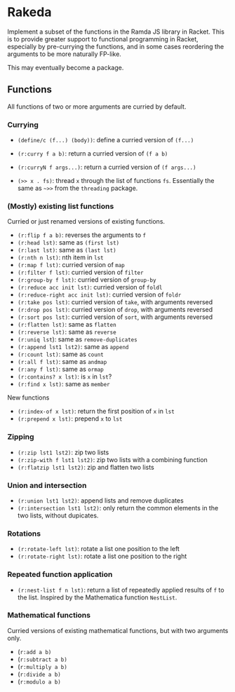 # Rakeda

Implement a subset of the functions in the Ramda JS library in Racket.  This is to provide greater support to functional programming in Racket, especially by pre-currying the functions, and in some cases reordering the arguments to be more naturally FP-like.

This may eventually become a package.

## Functions

All functions of two or more arguments are curried by default.

### Currying

* `(define/c (f...) (body))`: define a curried version of `(f...)`
* `(r:curry f a b)`: return a curried version of `(f a b)`
* `(r:curryN f args...)`: return a curried version of `(f args...)`

* `(>> x . fs)`: thread `x` through the list of functions `fs`. Essentially the
same as `~>>` from the `threading` package.

### (Mostly) existing list functions

Curried or just renamed versions of existing functions.

* `(r:flip f a b)`: reverses the arguments to `f`
* `(r:head lst)`: same as `(first lst)`
* `(r:last lst)`: same as `(last lst)`
* `(r:nth n lst)`: nth item in `lst`
* `(r:map f lst)`: curried version of `map`
* `(r:filter f lst)`: curried version of `filter`
* `(r:group-by f lst)`: curried version of `group-by`
* `(r:reduce acc init lst)`: curried version of `foldl`
* `(r:reduce-right acc init lst)`: curried version of `foldr`
* `(r:take pos lst)`: curried version of `take`, with arguments reversed
* `(r:drop pos lst)`: curried version of `drop`, with arguments reversed
* `(r:sort pos lst)`: curried version of `sort`, with arguments reversed
* `(r:flatten lst)`: same as `flatten`
* `(r:reverse lst)`: same as `reverse`
* `(r:uniq lst`): same as `remove-duplicates`
* `(r:append lst1 lst2)`: same as `append`
* `(r:count lst)`: same as `count`
* `(r:all f lst)`: same as `andmap`
* `(r:any f lst)`: same as `ormap`
* `(r:contains? x lst)`: is `x` in `lst`?
* `(r:find x lst)`: same as `member`

New functions

* `(r:index-of x lst)`: return the first position of `x` in `lst`
* `(r:prepend x lst)`: prepend `x` to `lst`

### Zipping

* `(r:zip lst1 lst2)`: zip two lists
* `(r:zip-with f lst1 lst2)`: zip two lists with a combining function
* `(r:flatzip lst1 lst2)`: zip and flatten two lists

### Union and intersection

* `(r:union lst1 lst2)`: append lists and remove duplicates
* `(r:intersection lst1 lst2)`: only return the common elements in the two
lists, without dupicates.

### Rotations

* `(r:rotate-left lst)`: rotate a list one position to the left
* `(r:rotate-right lst)`: rotate a list one position to the right

### Repeated function application

* `(r:nest-list f n lst)`: return a list of repeatedly applied results of `f` to
the list. Inspired by the Mathematica function `NestList`.

### Mathematical functions

Curried versions of existing mathematical functions, but with two arguments
only.

* (`r:add a b)`
* (`r:subtract a b)`
* (`r:multiply a b)`
* (`r:divide a b)`
* (`r:modulo a b)`

